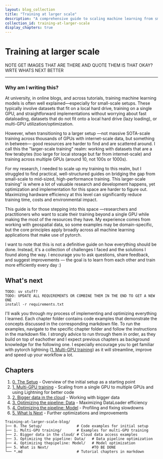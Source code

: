 ```yaml
---
layout: blog_collection
title: "Training at larger scale"
description: "A comprehensive guide to scaling machine learning from small to larger training setups."
collection_id: training-at-larger-scale
display_chapters: true
---
```


# Training at larger scale

NOTE GET IMAGES THAT ARE THERE AND QUOTE THEM IS THAT OKAY?
WRTE WHATS NEXT BETTER

---

### Why am I writing this?

At university, in online blogs, and across tutorials, training machine learning models is often well explained—especially for small-scale setups. These typically involve datasets that fit on a local hard drive, training on a single GPU, and straightforward implementations without worrying about fast dataloading, datasets that do not fit onto a local hard drive (lazy loading), or multi-GPU utilization/optimization.

However, when transitioning to a larger setup —not massive SOTA-scale training across thousands of GPUs with internet-scale data, but something in between— good resources are harder to find and are scattered around. I call this the "larger-scale training" realm: working with datasets that are a few terabytes (too large for local storage but far from internet-scale) and training across multiple GPUs (around 10, not 100s or 1000s).

For my research, I needed to scale up my training to this realm, but I struggled to find practical, well-structured guides on bridging the gap from small-scale to mid-sized, high-performance training. This larger-scale training" is where a lot of valuable research and development happens, yet optimization and implementation for this space are harder to figure out. Maximizing hardware efficiency at this level can significantly reduce training time, costs and environmental impact.

This guide is for those stepping into this space —researchers and practitioners who want to scale their training beyond a single GPU while making the most of the resources they have. My experience comes from working with geospatial data, so some examples may be domain-specific, but the core principles apply broadly across all machine learning applications that make use of pytorch.

I want to note that this is not a definitive guide on how everything should be done. Instead, it's a collection of challenges I faced and the solutions I found along the way. I encourage you to ask questions, share feedback, and suggest improvements — the goal is to learn from each other and train more efficiently every day :)

## What's next

```
TODO: uv stuff?
TODO: UPDATE ALL REQUIREMENTS OR COMBINE THEM IN THE END TO GET A NEW ONE
install -r requirements.txt
```

I'll walk you through my process of implementing and optimizing everything I learned. Each chapter folder contains code examples that demonstrate the concepts discussed in the corresponding markdown file. To run the examples, navigate to the specific chapter folder and follow the instructions in the markdown file. I strongly advice to run through them in order, as they build on top of eachother and I expect previous chapters as background knowledge for the following one. I especially encourage you to get familiar with pytorch lightning ([1. Multi-GPU training](/blogs/training-at-larger-scale/part2/)) as it will streamline, improve and speed up your workflow a lot.

## Chapters

1. [0. The Setup](/blogs/training-at-larger-scale/part1/) - Overview of the initial setup as a starting point
2. [1. Multi-GPU training](/blogs/training-at-larger-scale/part2/) - Scaling from a single GPU to multiple GPUs and using Lightning for better code
3. [2. Bigger data in the cloud](/blogs/training-at-larger-scale/part3/) - Working with bigger data
4. [3. Optimizing the pipeline: Data](/blogs/training-at-larger-scale/part4/) - Maximizing DataLoader efficiency
5. [4. Optimizing the pipeline: Model](/blogs/training-at-larger-scale/part5/) - Profiling and fixing slowdowns
6. [5. What Is Next](/blogs/training-at-larger-scale/part6/) - Further optimizations and improvements

```
Training-at-larger-scale-blog/
├── 0. The Setup/                # Code examples for initial setup
├── 1. Multi-GPU training/       # Examples for multi-GPU training
├── 2. Bigger data in the cloud/ # Cloud data access examples
├── 3. Optimizing the pipeline: Data/   # Data pipeline optimization
├── 4. Optimizing thepipeline: Model/   # Model optimization
├── 5. What is Next/					#TO BE DONE
└── *.md                         # Tutorial chapters in markdown
```
